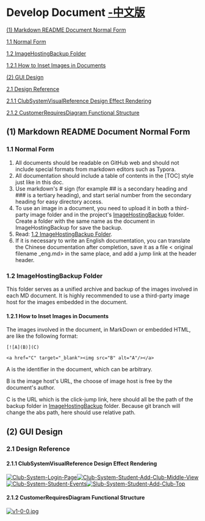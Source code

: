 # Develop Document [-中文版](./README.md)

[(1) Markdown README Document Normal Form](https://github.com/VMAxCoding/VMAClubSystem/tree/main/DevDoc#1-markdown%E6%96%87%E6%A1%A3%E7%BC%96%E5%86%99%E8%8C%83%E5%BC%8F)

[		1.1 Normal Form](https://github.com/VMAxCoding/VMAClubSystem/tree/main/DevDoc#11-%E8%8C%83%E5%BC%8F)

[		1.2 ImageHostingBackup Folder](https://github.com/VMAxCoding/VMAClubSystem/tree/main/DevDoc#12-imagehostingbackup-%E6%96%87%E4%BB%B6%E5%A4%B9)

[				1.2.1 How to Inset Images in Documents](https://github.com/VMAxCoding/VMAClubSystem/tree/main/DevDoc#121-%E5%86%99%E6%96%87%E6%A1%A3%E6%97%B6%E5%A6%82%E4%BD%95%E5%B5%8C%E5%85%A5%E5%9B%BE%E7%89%87)

[(2) GUI Design](https://github.com/VMAxCoding/VMAClubSystem/tree/main/DevDoc#2-%E5%89%8D%E7%AB%AF%E7%95%8C%E9%9D%A2%E8%AE%BE%E8%AE%A1)

[		2.1 Design Reference](https://github.com/VMAxCoding/VMAClubSystem/tree/main/DevDoc#21-%E8%AE%BE%E8%AE%A1%E5%8F%82%E8%80%83)

[				2.1.1 ClubSystemVisualReference Design Effect Rendering](https://github.com/VMAxCoding/VMAClubSystem/tree/main/DevDoc#211-clubsystemvisualreference-%E8%AE%BE%E8%AE%A1%E6%95%88%E6%9E%9C%E5%9B%BE)

[				2.1.2 CustomerRequiresDiagram Functional Structure](https://github.com/VMAxCoding/VMAClubSystem/tree/main/DevDoc#212-customerrequiresdiagram-%E5%8A%9F%E8%83%BD%E7%BB%93%E6%9E%84)

## (1) Markdown README Document Normal Form

### 1.1 Normal Form

1. All documents should be readable on GitHub web and should not include special formats from markdown editors such as Typora.
2. All documentation should include a table of contents in the [TOC] style just like in this doc.
3. Use markdown's # sign (for example ## is a secondary heading and ### is a tertiary heading), and start serial number from the secondary heading for easy directory access.
4. To use an image in a document, you need to upload it in both a third-party image folder and in the project's [ImageHostingBackup](./ImageHostingBackup) folder. Create a folder with the same name as the document in ImageHostingBackup for save the backup.
5. Read: [1.2 ImageHostingBackup Folder](https://github.com/VMAxCoding/VMAClubSystem/tree/main/DevDoc#12-imagehostingbackup-%E6%96%87%E4%BB%B6%E5%A4%B9).
6. If it is necessary to write an English documentation, you can translate the Chinese documentation after completion, save it as a file < original filename _eng.md> in the same place, and add a jump link at the header header.

### 1.2 ImageHostingBackup Folder

This folder serves as a unified archive and backup of the images involved in each MD document. It is highly recommended to use a third-party image host for the images embedded in the document.

#### 1.2.1 How to Inset Images in Documents

The images involved in the document, in MarkDown or embedded HTML, are like the following format:  

```
[![A](B)](C)
```

```
<a href="C" target="_blank"><img src="B" alt="A"/></a>
```

A is the identifier in the document, which can be arbitrary.

B is the image host's URL, the choose of image host is free by the document's author.

C is the URL which is the click-jump link, here should all be the path of the backup folder in [ImageHostingBackup](./ImageHostingBackup) folder. Because git branch will change the abs path, here should use relative path.

## (2) GUI Design

### 2.1 Design Reference

#### 2.1.1 ClubSystemVisualReference Design Effect Rendering

<a href="./ImageHostingBackup/DevDoc.README/ClubSystem_LoginPage.png" target="_blank"><img src="https://i.postimg.cc/FdmJXDTq/Club-System-Login-Page.png" alt="Club-System-Login-Page"/></a><a href="./ImageHostingBackup/DevDoc.README/ClubSystem_Student_AddClub_MiddleView.png" target="_blank"><img src="https://i.postimg.cc/Y4BvQdB9/Club-System-Student-Add-Club-Middle-View.png" alt="Club-System-Student-Add-Club-Middle-View"/></a><a href="./ImageHostingBackup/DevDoc.README/ClubSystem_Student_Events.png" target="_blank"><img src="https://i.postimg.cc/CBNnhktK/Club-System-Student-Events.png" alt="Club-System-Student-Events"/></a><a href="./ImageHostingBackup/DevDoc.README/SlubSystem_Student_AddClub_Top.png" target="_blank"><img src="https://i.postimg.cc/VS9dgXzF/Slub-System-Student-Add-Club-Top.png" alt="Slub-System-Student-Add-Club-Top"/></a>

#### 2.1.2 CustomerRequiresDiagram Functional Structure

[![v1-0-0.jpg](https://i.postimg.cc/prPCKZZy/v1-0-0.jpg)](./\ImageHostingBackup/DevDoc.README/v1.0.0.jpg)

